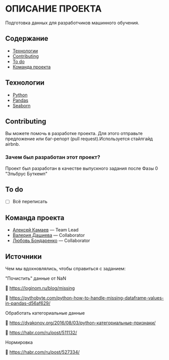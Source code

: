 # ОПИСАНИЕ ПРОЕКТА 

Подготовка данных для разработчиков машинного обучения. 

## Содержание
- [Технологии](#технологии)
- [Contributing](#contributing)
- [To do](#to-do)
- [Команда проекта](#команда-проекта)

## Технологии
- [Python](https://www.python.org/)
- [Pandas](https://pandas.pydata.org/)
- [Seaborn](https://seaborn.pydata.org/)


## Contributing
Вы можете помочь в разработке проекта. Для этого отправьте предложение или баг-репорт (pull request).Используется стайлгайд airbnb. 


### Зачем был разработан этот проект?
Проект был разработан в качестве выпускного задания после Фазы 0 "Эльбрус Буткемп"

## To do
- [ ] Всё переписать


## Команда проекта
- [Алексей Камаев](https://github.com/AlexeyKamaev) — Team Lead
- [Валерия Дашиева](https://github.com/valeriedaash) — Collaborator
- [Любовь Бондаренко](https://github.com/LVBond) — Collaborator


## Источники
Чем мы вдохновлялись, чтобы справиться с заданием:

"Почистить" данные от NaN

📝 https://loginom.ru/blog/missing

📝 https://pythobyte.com/python-how-to-handle-missing-dataframe-values-in-pandas-d56af629/

Обработать категориальные данные

📝 https://dyakonov.org/2016/08/03/python-категориальные-признаки/

📝 https://habr.com/ru/post/511132/

Нормировка

📝 https://habr.com/ru/post/527334/
